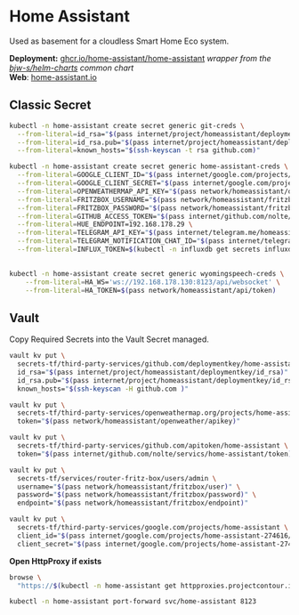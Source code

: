 # Home Assistant

<!--description-start-->
Used as basement for a cloudless Smart Home Eco system.
<!--description-end-->

<!--header-start-->
**Deployment:** [ghcr.io/home-assistant/home-assistant](https://github.com/home-assistant/core/pkgs/container/home-assistant) *wrapper from the [bjw-s/helm-charts](https://github.com/bjw-s/helm-charts/tree/main/charts/library/common) common chart*  
**Web**: [home-assistant.io](https://www.home-assistant.io/)  
<!--header-end-->

## Classic Secret

<!--secret-git-creds-start-->
```sh
kubectl -n home-assistant create secret generic git-creds \
  --from-literal=id_rsa="$(pass internet/project/homeassistant/deploymentkey/id_rsa)" \
  --from-literal=id_rsa.pub="$(pass internet/project/homeassistant/deploymentkey/id_rsa.pub)" \
  --from-literal=known_hosts="$(ssh-keyscan -t rsa github.com)"
```
<!--secret-git-creds-end-->


<!--secret-home-assistant-creds-start-->
```sh
kubectl -n home-assistant create secret generic home-assistant-creds \
  --from-literal=GOOGLE_CLIENT_ID="$(pass internet/google.com/projects/home-assistant-274616/client_id)" \
  --from-literal=GOOGLE_CLIENT_SECRET="$(pass internet/google.com/projects/home-assistant-274616/client_secret)" \
  --from-literal=OPENWEATHERMAP_API_KEY="$(pass network/homeassistant/openweather/apikey)" \
  --from-literal=FRITZBOX_USERNAME="$(pass network/homeassistant/fritzbox/user)" \
  --from-literal=FRITZBOX_PASSWORD="$(pass network/homeassistant/fritzbox/password)" \
  --from-literal=GITHUB_ACCESS_TOKEN="$(pass internet/github.com/nolte/servics/home-assistant/token)" \
  --from-literal=HUE_ENDPOINT=192.168.178.29 \
  --from-literal=TELEGRAM_API_KEY="$(pass internet/telegram.me/homeassist/api_key)" \
  --from-literal=TELEGRAM_NOTIFICATION_CHAT_ID="$(pass internet/telegram.me/homeassist/channel_id)" \
  --from-literal=INFLUX_TOKEN=$(kubectl -n influxdb get secrets influxdb2-auth -ojson | jq '.data."admin-token"' -r | base64 -d)
  
```
<!--secret-home-assistant-creds-end-->

<!--secret-wyomingspeech-creds-start-->
```sh
kubectl -n home-assistant create secret generic wyomingspeech-creds \
    --from-literal=HA_WS='ws://192.168.178.130:8123/api/websocket' \
    --from-literal=HA_TOKEN=$(pass network/homeassistant/api/token)
```
<!--secret-wyomingspeech-creds-end-->

## Vault

Copy Required Secrets into the Vault Secret managed.

<!--vault-secrets-start-->
```sh
vault kv put \
  secrets-tf/third-party-services/github.com/deploymentkey/home-assistant \
  id_rsa="$(pass internet/project/homeassistant/deploymentkey/id_rsa)" \
  id_rsa.pub="$(pass internet/project/homeassistant/deploymentkey/id_rsa.pub)" \
  known_hosts="$(ssh-keyscan -H github.com )"

vault kv put \
  secrets-tf/third-party-services/openweathermap.org/projects/home-assistant \
  token="$(pass network/homeassistant/openweather/apikey)"

vault kv put \
  secrets-tf/third-party-services/github.com/apitoken/home-assistant \
  token="$(pass internet/github.com/nolte/servics/home-assistant/token)"

vault kv put \
  secrets-tf/services/router-fritz-box/users/admin \
  username="$(pass network/homeassistant/fritzbox/user)" \
  password="$(pass network/homeassistant/fritzbox/password)" \
  endpoint="$(pass network/homeassistant/fritzbox/endpoint)"

vault kv put \
  secrets-tf/third-party-services/google.com/projects/home-assistant \
  client_id="$(pass internet/google.com/projects/home-assistant-274616/client_id)" \
  client_secret="$(pass internet/google.com/projects/home-assistant-274616/client_secret)"
```
<!--vault-secrets-end-->


**Open HttpProxy if exists**
<!--httpproxies-start-->
```sh
browse \
  "https://$(kubectl -n home-assistant get httpproxies.projectcontour.io http-proxy -ojson | jq '.spec.virtualhost.fqdn' -r)"
```
<!--httpproxies-end-->



<!--port-forward-start-->
```sh
kubectl -n home-assistant port-forward svc/home-assistant 8123
```
<!--port-forward-end-->
